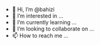 - 👋 Hi, I’m @bahizi
- 👀 I’m interested in ...
- 🌱 I’m currently learning ...
- 💞️ I’m looking to collaborate on ...
- 📫 How to reach me ...

<!---
bahizi is a ✨ special ✨ repository because its `README.md` (this file) appears on your GitHub profile.
You can click the Preview link to take a look at your changes.
--->
